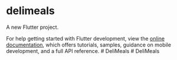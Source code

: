 # delimeals

A new Flutter project.



For help getting started with Flutter development, view the
[online documentation](https://docs.flutter.dev/), which offers tutorials,
samples, guidance on mobile development, and a full API reference.
#   D e l i M e a l s 
 
 #   D e l i M e a l s 
 
 
